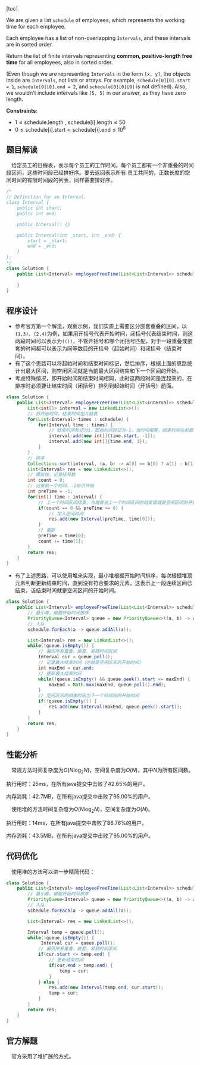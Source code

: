 [toc]

We are given a list `schedule` of employees, which represents the working time for each employee.

Each employee has a list of non-overlapping `Intervals`, and these intervals are in sorted order.

Return the list of finite intervals representing **common, positive-length free time** for all employees, also in sorted order.

(Even though we are representing `Intervals` in the form `[x, y]`, the objects inside are `Intervals`, not lists or arrays. For example, `schedule[0][0].start = 1`, `schedule[0][0].end = 2`, and `schedule[0][0][0]` is not defined).  Also, we wouldn't include intervals like `[5, 5]` in our answer, as they have zero length.



**Constraints**:

* $1 \le \text{schedule.length , schedule[i].length} \le 50$
* $0 \le \text{schedule[i].start} < \text{schedule[i].end} \le 10^8$



## 题目解读

&emsp;给定员工的日程表，表示每个员工的工作时间。每个员工都有一个非重叠的时间段区间，这些时间段已经排好序。要去返回表示所有 员工共同的，正数长度的空闲时间的有限时间段的列表，同样需要排好序。

```java
/*
// Definition for an Interval.
class Interval {
    public int start;
    public int end;

    public Interval() {}

    public Interval(int _start, int _end) {
        start = _start;
        end = _end;
    }
};
*/
class Solution {
    public List<Interval> employeeFreeTime(List<List<Interval>> schedule) {
        
    }
}
```

## 程序设计

* 参考官方第一个解法，观察示例，我们实质上需要区分嵌套重叠的区间，以`(1,3)`、`(2,4)`为例，如果用开括号代表开始时间，闭括号代表结束时间，则这两段时间可以表示为`(())`，不管开括号和哪个闭括号匹配，对于一段重叠或嵌套的时间都可以表示为同等数目的开括号（起始时间）和闭括号（结束时间）。
* 有了这个思路可以将起始时间和结束时间标记，然后排序，根据上面的思路统计出最大区间，则空闲区间就是当前最大区间结束和下一个区间的开始。
* 考虑特殊情况，即开始时间和结束时间相同，此时这两段时间是连起来的，在排序时必须要让结束时间（闭括号）排列到起始时间（开括号）前面。

```java
class Solution {
    public List<Interval> employeeFreeTime(List<List<Interval>> schedule) {
        List<int[]> interval = new LinkedList<>();
        // 将开始时间、结束时间加入链表
        for(List<Interval> times : schedule) {
            for(Interval time : times) {
                // 结束时间标记为1，起始时间标记为-1，当时间相等，结束时间在前面
                interval.add(new int[]{time.start, -1});
                interval.add(new int[]{time.end, 1});
            }
        }
        // 排序
        Collections.sort(interval, (a, b) -> a[0] == b[0] ? a[1] - b[1] : a[0] - b[0]);
        List<Interval> res = new LinkedList<>();
        // 模拟栈，记录括号数
        int count = 0;
        // 记录前一个时间，-1标识开始
        int preTime = -1;
        for(int[] time : interval) {
            // 上一个时间区间结束，也就是说上一个时间区间的结束值就是空闲区间的开始值
            if(count == 0 && preTime >= 0) {
                // 加入空闲时间
                res.add(new Interval(preTime, time[0]));
            }
            // 更新
            preTime = time[0];
            count += time[1];
        }
        return res;
    }
}
```

* 有了上述思路，可以使用堆来实现，最小堆根据开始时间排序，每次根据堆顶元素判断更新结束时间，直到没有符合要求的元素，这表示上一段连续区间已结束，该结束时间就是空闲区间的开始时间。

```java
class Solution {
    public List<Interval> employeeFreeTime(List<List<Interval>> schedule) {
        // 最小堆，根据开始时间排序
        PriorityQueue<Interval> queue = new PriorityQueue<>((a, b) -> a.start - b.start);
        // 入队
        schedule.forEach(a -> queue.addAll(a));

        List<Interval> res = new LinkedList<>();
        while(!queue.isEmpty()) {
            // 遍历所有重叠、嵌套、紧随时间区间
            Interval cur = queue.poll();
            // 记录最大结束时间（也就是空闲区间的开始时间）
            int maxEnd = cur.end;
            // 更新最大结束时间
            while(!queue.isEmpty() && queue.peek().start <= maxEnd) {
                maxEnd = Math.max(maxEnd, queue.poll().end);
            }
            // 空闲区间的结束时间为下一个时间段的开始时间
            if(!queue.isEmpty()) {
                res.add(new Interval(maxEnd, queue.peek().start));
            }
        }
        return res;
    }
}
```

## 性能分析

&emsp;常规方法时间复杂度为$O(N\log_2N)$，空间复杂度为$O(N)$，其中$N$为所有区间数。

执行用时：25ms，在所有java提交中击败了42.65%的用户。

内存消耗：42.7MB，在所有java提交中击败了95.00%的用户。

&emsp;使用堆的方法时间复杂度为$O(N\log_2N)$，空间复杂度为$O(N)$。

执行用时：14ms，在所有java提交中击败了86.76%的用户。

内存消耗：43.5MB，在所有java提交中击败了95.00%的用户。

## 代码优化

&emsp;使用堆的方法可以进一步精简代码：

```java
class Solution {
    public List<Interval> employeeFreeTime(List<List<Interval>> schedule) {
        // 最小堆，根据开始时间排序
        PriorityQueue<Interval> queue = new PriorityQueue<>((a, b) -> a.start - b.start);
        // 入队
        schedule.forEach(a -> queue.addAll(a));

        List<Interval> res = new LinkedList<>();

        Interval temp = queue.poll();
        while(!queue.isEmpty()) {
             Interval cur = queue.poll();
            // 遍历所有重叠、嵌套、紧随时间区间
            if(cur.start <= temp.end) {
                // 更新结束时间
                if(cur.end > temp.end) {
                    temp = cur;
                }
            } else {
                res.add(new Interval(temp.end, cur.start));
                temp = cur;
            }
        }
        return res;
    }
}
```

## 官方解题

&emsp;官方采用了堆扩展的方式。